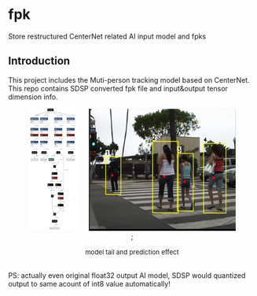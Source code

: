 # fpk

Store restructured CenterNet related AI input model and fpks

## Introduction
This project includes the Muti-person tracking model based on CenterNet. This repo contains SDSP converted fpk file and input&output tensor dimension info.

<center>
<figure class='half'>
<img width ='100', height = '250' src=./images/model_structure.png/> &emsp;
<img width ='300', height = '250' src=./images/static_demo.png/>;
</figure>
</center>
<center> <font size = 2> model tail and prediction effect </font> </center>
<br/>

PS: actually even original float32 output AI model, SDSP would quantized output to same acount of int8 value automatically!
